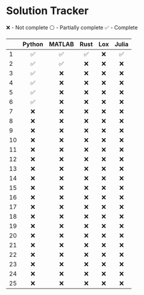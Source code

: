# Solution Tracker
:x: - Not complete
:white_circle: - Partially complete
:white_check_mark: - Complete

|    |       Python       |       MATLAB       |        Rust        |         Lox        |        Julia       |
|----|:------------------:|:------------------:|:------------------:|:------------------:|:------------------:|
|  1 | :white_check_mark: | :white_check_mark: | :white_check_mark: |         :x:        | :white_check_mark: |
|  2 | :white_check_mark: | :white_check_mark: |         :x:        |         :x:        |         :x:        |
|  3 | :white_check_mark: |         :x:        |         :x:        |         :x:        |         :x:        |
|  4 | :white_check_mark: |         :x:        |         :x:        |         :x:        |         :x:        |
|  5 | :white_check_mark: |         :x:        |         :x:        |         :x:        |         :x:        |
|  6 | :white_check_mark: |         :x:        |         :x:        |         :x:        |         :x:        |
|  7 |         :x:        |         :x:        |         :x:        |         :x:        |         :x:        |
|  8 |         :x:        |         :x:        |         :x:        |         :x:        |         :x:        |
|  9 |         :x:        |         :x:        |         :x:        |         :x:        |         :x:        |
| 10 |         :x:        |         :x:        |         :x:        |         :x:        |         :x:        |
| 11 |         :x:        |         :x:        |         :x:        |         :x:        |         :x:        |
| 12 |         :x:        |         :x:        |         :x:        |         :x:        |         :x:        |
| 13 |         :x:        |         :x:        |         :x:        |         :x:        |         :x:        |
| 14 |         :x:        |         :x:        |         :x:        |         :x:        |         :x:        |
| 15 |         :x:        |         :x:        |         :x:        |         :x:        |         :x:        |
| 16 |         :x:        |         :x:        |         :x:        |         :x:        |         :x:        |
| 17 |         :x:        |         :x:        |         :x:        |         :x:        |         :x:        |
| 18 |         :x:        |         :x:        |         :x:        |         :x:        |         :x:        |
| 19 |         :x:        |         :x:        |         :x:        |         :x:        |         :x:        |
| 20 |         :x:        |         :x:        |         :x:        |         :x:        |         :x:        |
| 21 |         :x:        |         :x:        |         :x:        |         :x:        |         :x:        |
| 22 |         :x:        |         :x:        |         :x:        |         :x:        |         :x:        |
| 23 |         :x:        |         :x:        |         :x:        |         :x:        |         :x:        |
| 24 |         :x:        |         :x:        |         :x:        |         :x:        |         :x:        |
| 25 |         :x:        |         :x:        |         :x:        |         :x:        |         :x:        |
